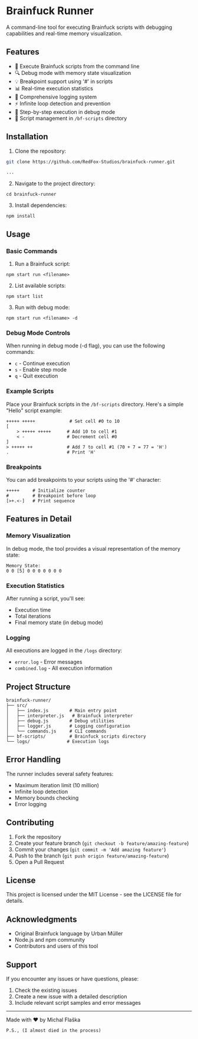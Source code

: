 # Brainfuck Runner

A command-line tool for executing Brainfuck scripts with debugging capabilities and real-time memory visualization.

## Features

- 🚀 Execute Brainfuck scripts from the command line
- 🔍 Debug mode with memory state visualization
- 💡 Breakpoint support using '#' in scripts
- 📊 Real-time execution statistics
- 📝 Comprehensive logging system
- ⚡ Infinite loop detection and prevention
- 🎯 Step-by-step execution in debug mode
- 📂 Script management in `/bf-scripts` directory

## Installation

1. Clone the repository:
```bash
git clone https://github.com/RedFox-Studios/brainfuck-runner.git
```

```markdown file="README.md"
...
```

2. Navigate to the project directory:


```shellscript
cd brainfuck-runner
```

3. Install dependencies:


```shellscript
npm install
```

## Usage

### Basic Commands

1. Run a Brainfuck script:


```shellscript
npm start run <filename>
```

2. List available scripts:


```shellscript
npm start list
```

3. Run with debug mode:


```shellscript
npm start run <filename> -d
```

### Debug Mode Controls

When running in debug mode (-d flag), you can use the following commands:

- `c` - Continue execution
- `s` - Enable step mode
- `q` - Quit execution


### Example Scripts

Place your Brainfuck scripts in the `/bf-scripts` directory. Here's a simple "Hello" script example:

```plaintext
+++++ +++++             # Set cell #0 to 10
[
    > +++++ +++++      # Add 10 to cell #1
    < -                # Decrement cell #0
]
> +++++ ++             # Add 7 to cell #1 (70 + 7 = 77 = 'H')
.                      # Print 'H'
```

### Breakpoints

You can add breakpoints to your scripts using the '#' character:

```plaintext
+++++     # Initialize counter
#         # Breakpoint before loop
[>+.<-]   # Print sequence
```

## Features in Detail

### Memory Visualization

In debug mode, the tool provides a visual representation of the memory state:

```plaintext
Memory State:
0 0 [5] 0 0 0 0 0 0 0
```

### Execution Statistics

After running a script, you'll see:

- Execution time
- Total iterations
- Final memory state (in debug mode)


### Logging

All executions are logged in the `/logs` directory:

- `error.log` - Error messages
- `combined.log` - All execution information


## Project Structure

```plaintext
brainfuck-runner/
├── src/
│   ├── index.js        # Main entry point
│   ├── interpreter.js   # Brainfuck interpreter
│   ├── debug.js        # Debug utilities
│   ├── logger.js       # Logging configuration
│   └── commands.js     # CLI commands
├── bf-scripts/         # Brainfuck scripts directory
└── logs/              # Execution logs
```

## Error Handling

The runner includes several safety features:

- Maximum iteration limit (10 million)
- Infinite loop detection
- Memory bounds checking
- Error logging


## Contributing

1. Fork the repository
2. Create your feature branch (`git checkout -b feature/amazing-feature`)
3. Commit your changes (`git commit -m 'Add amazing feature'`)
4. Push to the branch (`git push origin feature/amazing-feature`)
5. Open a Pull Request


## License

This project is licensed under the MIT License - see the LICENSE file for details.

## Acknowledgments

- Original Brainfuck language by Urban Müller
- Node.js and npm community
- Contributors and users of this tool


## Support

If you encounter any issues or have questions, please:

1. Check the existing issues
2. Create a new issue with a detailed description
3. Include relevant script samples and error messages


---

Made with ❤️ by Michal Flaška 

`P.S., (I almost died in the process)`
